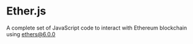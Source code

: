 # Ether.js
A complete set of JavaScript code to interact with Ethereum blockchain using ethers@6.0.0
